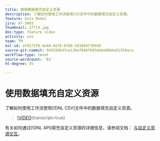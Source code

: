 ```yaml
---
title: 使用数据填充自定义资源
description: 了解如何使用工作流使用CSV文件中的数据填充自定义资源。
feature: Data Model
jira: KT-3003
thumbnail: 27714.jpg
doc-type: feature video
activity: use
team: TM
exl-id: afd173f9-4e60-4e78-8f08-5d3894f78949
source-git-commit: 943599bd7ce139ef846f093ebda9084a91550aca
workflow-type: tm+mt
source-wordcount: '61'
ht-degree: 3%

---
```


# 使用数据填充自定义资源

了解如何使用工作流使用[!DNL CSV]文件中的数据填充自定义资源。

>[!VIDEO](https://video.tv.adobe.com/v/27714?learn=on){transcript=true}

有关如何通过[!DNL API]填充自定义资源的详细信息，请参阅文档： [与自定义资源交互](https://experienceleague.adobe.com/docs/campaign-standard/using/working-with-apis/interacting-with-custom-resources.html)。

